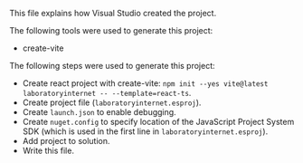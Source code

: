 This file explains how Visual Studio created the project.

The following tools were used to generate this project:
- create-vite

The following steps were used to generate this project:
- Create react project with create-vite: `npm init --yes vite@latest laboratoryinternet -- --template=react-ts`.
- Create project file (`laboratoryinternet.esproj`).
- Create `launch.json` to enable debugging.
- Create `nuget.config` to specify location of the JavaScript Project System SDK (which is used in the first line in `laboratoryinternet.esproj`).
- Add project to solution.
- Write this file.
